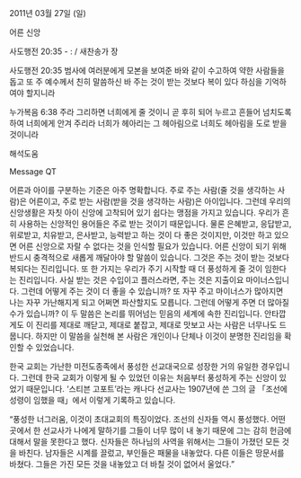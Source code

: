 2011년 03월 27일 (일)

어른 신앙



사도행전 20:35 - : / 새찬송가  장


사도행전 20:35
범사에 여러분에게 모본을 보여준 바와 같이 수고하여 약한 사람들을 돕고 또 주 예수께서 친히 말씀하신 바 주는 것이 받는 것보다 복이 있다 하심을 기억하여야 할지니라

누가복음 6:38
주라 그리하면 너희에게 줄 것이니 곧 후히 되어 누르고 흔들어 넘치도록 하여 너희에게 안겨 주리라 너희가 헤아리는 그 헤아림으로 너희도 헤아림을 도로 받을 것이니라

해석도움





Message QT

어른과 아이를 구분하는 기준은 아주 명확합니다. 주로 주는 사람(줄 것을 생각하는 사람)은 어른이고, 주로 받는 사람(받을 것을 생각하는 사람)은 아이입니다. 그런데 우리의 신앙생활은 자칫 아이 신앙에 고착되어 있기 쉽다는 맹점을 가지고 있습니다. 우리가 흔히 사용하는 신앙적인 용어들은 주로 받는 것이기 때문입니다. 물론 은혜받고, 응답받고, 위로받고, 치유받고, 은사받고, 능력받고 하는 것이 다 좋은 것이지만, 이것만 하고 있으면 어른 신앙으로 자랄 수 없다는 것을 인식할 필요가 있습니다. 어른 신앙이 되기 위해 반드시 충격적으로 새롭게 깨달아야 할 말씀이 있습니다. 그것은 주는 것이 받는 것보다 복되다는 진리입니다. 또 한 가지는 우리가 주기 시작할 때 더 풍성하게 줄 것이 임한다는 진리입니다. 사실 받는 것은 수입이고 플러스라면, 주는 것은 지출이요 마이너스입니다. 그런데 어떻게 주는 것이 더 좋을 수 있습니까? 또 자꾸 주고 마이너스가 많아지면 나는 자꾸 가난해지게 되고 어쩌면 파산할지도 모릅니다. 그런데 어떻게 주면 더 많아질 수가 있습니까? 이 두 말씀은 논리를 뛰어넘는 믿음의 세계에 속한 진리입니다. 안타깝게도 이 진리를 제대로 깨닫고, 제대로 붙잡고, 제대로 맛보고 사는 사람은 너무나도 드뭅니다. 하지만 이 말씀을 실천해 본 사람은 개인이나 단체나 이것이 분명한 진리임을 확인할 수 있었습니다. 

한국 교회는 가난한 미전도종족에서 풍성한 선교대국으로 성장한 거의 유일한 경우입니다. 그런데 한국 교회가 이렇게 될 수 있었던 이유는 처음부터 풍성하게 주는 신앙이 있었기 때문입니다. ‘스티븐 고포트’라는 캐나다 선교사는 1907년에 쓴 그의 글 「조선에 성령이 임했을 때」에서 이렇게 기록하고 있습니다. 

“풍성한 너그러움, 이것이 초대교회의 특징이었다. 조선의 신자들 역시 풍성했다. 어떤 곳에서 한 선교사가 나에게 말하기를 그들이 너무 많이 내 놓기 때문에 그는 감히 헌금에 대해서 말을 못한다고 했다. 신자들은 하나님의 사역을 위해서는 그들이 가졌던 모든 것을 바친다. 남자들은 시계를 끌렀고, 부인들은 패물을 내놓았다. 다른 이들은 땅문서를 바쳤다. 그들은 가진 모든 것을 내놓았고 더 바칠 것이 없어서 울었다.”